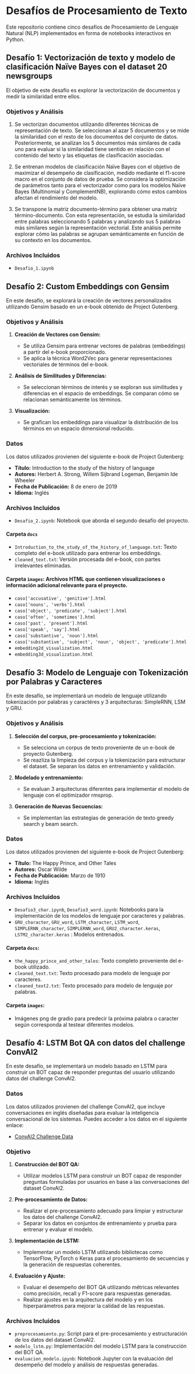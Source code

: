 # Desafíos de Procesamiento de Texto

Este repositorio contiene cinco desafíos de Procesamiento de Lenguaje Natural (NLP) implementados en forma de notebooks interactivos en Python. 

## Desafío 1: Vectorización de texto y modelo de clasificación Naïve Bayes con el dataset 20 newsgroups

El objetivo de este desafío es explorar la vectorización de documentos y medir la similaridad entre ellos. 

### Objetivos y Análisis

1. Se vectorizan documentos utilizando diferentes técnicas de representación de texto. Se seleccionan al azar 5 documentos y se mide la similaridad con el resto de los documentos del conjunto de datos. Posteriormente, se analizan los 5 documentos más similares de cada uno para evaluar si la similaridad tiene sentido en relación con el contenido del texto y las etiquetas de clasificación asociadas.

2. Se entrenan modelos de clasificación Naïve Bayes con el objetivo de maximizar el desempeño de clasificación, medido mediante el f1-score macro en el conjunto de datos de prueba. Se considera la optimización de parámetros tanto para el vectorizador como para los modelos Naïve Bayes (Multinomial y ComplementNB), explorando cómo estos cambios afectan el rendimiento del modelo.

3. Se transpone la matriz documento-término para obtener una matriz término-documento. Con esta representación, se estudia la similaridad entre palabras seleccionando 5 palabras y analizando sus 5 palabras más similares según la representación vectorial. Este análisis permite explorar cómo las palabras se agrupan semánticamente en función de su contexto en los documentos.

### Archivos Incluidos

- `Desafio_1.ipynb`

## Desafío 2: Custom Embeddings con Gensim

En este desafío, se explorará la creación de vectores personalizados utilizando Gensim basado en un e-book obtenido de Project Gutenberg.

### Objetivos y Análisis

1. **Creación de Vectores con Gensim:**
   - Se utiliza Gensim para entrenar vectores de palabras (embeddings) a partir del e-book proporcionado.
   - Se aplica la técnica Word2Vec para generar representaciones vectoriales de términos del e-book.

2. **Análisis de Similitudes y Diferencias:**
   - Se seleccionan términos de interés y se exploran sus similitudes y diferencias en el espacio de embeddings. Se comparan cómo se relacionan semánticamente los términos.

3. **Visualización:**
   - Se grafican los embeddings para visualizar la distribución de los términos en un espacio dimensional reducido.

### Datos

Los datos utilizados provienen del siguiente e-book de Project Gutenberg:

- **Título:** Introduction to the study of the history of language
- **Autores:** Herbert A. Strong, Willem Sijbrand Logeman, Benjamin Ide Wheeler
- **Fecha de Publicación:** 8 de enero de 2019
- **Idioma:** Inglés

### Archivos Incluidos

- `Desafio_2.ipynb`:  Notebook que aborda el segundo desafío del proyecto.

#### Carpeta `docs`

- `Introduction_to_the_study_of_the_history_of_language.txt`: Texto completo del e-book utilizado para entrenar los embeddings.
- `cleaned_text.txt`: Versión procesada del e-book, con partes irrelevantes eliminadas.

#### Carpeta `images`: Archivos HTML que contienen visualizaciones o información adicional relevante para el proyecto.

- `caso['accusative', 'genitive'].html`
- `caso['nouns', 'verbs'].html`
- `caso['object', 'predicate', 'subject'].html`
- `caso['often', 'sometimes'].html`
- `caso['past', 'present'].html`
- `caso['speak', 'say'].html`
- `caso['substantive', 'noun'].html`
- `caso['substantive', 'subject', 'noun', 'object', 'predicate'].html`
- `embedding2d_visualization.html`
- `embedding3d_visualization.html`

## Desafío 3: Modelo de Lenguaje con Tokenización por Palabras y Caracteres

En este desafío, se implementará un modelo de lenguaje utilizando tokenización por palabras y caractéres y 3 arquitecturas: SimpleRNN, LSM y GRU.

### Objetivos y Análisis

1. **Selección del corpus, pre-procesamiento y tokenización:**
   - Se selecciona un corpus de texto proveniente de  un e-book de proyecto Gutenberg.
   - Se reazliza la limpieza del corpus y la tokenización para estructurar el dataset. Se separan los datos en entrenamiento y validación.

2. **Modelado y entrenamiento:**
   - Se evaluan 3 arquitecturas diferentes para implementar el modelo de lenguaje con el optimizador rmsprop.

3. **Generación de Nuevas Secuencias:**
   - Se implementan las estrategias de generación de texto greedy search y beam search.

### Datos

Los datos utilizados provienen del siguiente e-book de Project Gutenberg:

- **Título:** The Happy Prince, and Other Tales
- **Autores:** Oscar Wilde
- **Fecha de Publicación:** Marzo de 1910
- **Idioma:** Inglés

     

### Archivos Incluidos

- `Desafio3_char.ipynb`, `Desafio3_word.ipynb`: Notebooks para la implementación de los modelos de lenguaje por caracteres y palabras.
- `GRU_character`, `GRU_word`, `LSTM_character`, `LSTM_word`, `SIMPLERNN_character`, `SIMPLERNN_word`, `GRU2_character.keras`, `LSTM2_character.keras` : Modelos entrenados.

#### Carpeta `docs`:
- `the_happy_prince_and_other_tales`: Texto completo proveniente del e-book utilizado.
- `cleaned_text.txt`: Texto procesado para modelo de lenguaje por caracteres.
- `cleaned_text2.txt`: Texto procesado para modelo de lenguaje por palabras.

#### Carpeta `images`:
- Imágenes png de gradio para predecir la próxima palabra o caracter según corresponda al testear diferentes modelos.


  

## Desafío 4: LSTM Bot QA con datos del challenge ConvAI2

En este desafío, se implementará un modelo basado en LSTM para construir un BOT capaz de responder preguntas del usuario utilizando datos del challenge ConvAI2.

### Datos

Los datos utilizados provienen del challenge ConvAI2, que incluye conversaciones en inglés diseñadas para evaluar la inteligencia conversacional de los sistemas. Puedes acceder a los datos en el siguiente enlace:

- [ConvAI2 Challenge Data](link_al_dataset)

### Objetivo

1. **Construcción del BOT QA:**
   - Utilizar modelos LSTM para construir un BOT capaz de responder preguntas formuladas por usuarios en base a las conversaciones del dataset ConvAI2.

2. **Pre-procesamiento de Datos:**
   - Realizar el pre-procesamiento adecuado para limpiar y estructurar los datos del challenge ConvAI2.
   - Separar los datos en conjuntos de entrenamiento y prueba para entrenar y evaluar el modelo.

3. **Implementación de LSTM:**
   - Implementar un modelo LSTM utilizando bibliotecas como TensorFlow, PyTorch o Keras para el procesamiento de secuencias y la generación de respuestas coherentes.

4. **Evaluación y Ajuste:**
   - Evaluar el desempeño del BOT QA utilizando métricas relevantes como precisión, recall y F1-score para respuestas generadas.
   - Realizar ajustes en la arquitectura del modelo y en los hiperparámetros para mejorar la calidad de las respuestas.

### Archivos Incluidos

- `preprocesamiento.py`: Script para el pre-procesamiento y estructuración de los datos del dataset ConvAI2.
- `modelo_lstm.py`: Implementación del modelo LSTM para la construcción del BOT QA.
- `evaluacion_modelo.ipynb`: Notebook Jupyter con la evaluación del desempeño del modelo y análisis de respuestas generadas.

